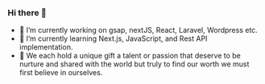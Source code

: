 ### Hi there 👋
- 🔭 I’m currently working on gsap, nextJS, React, Laravel, Wordpress etc.
- 🌱 I’m currently learning Next.js, JavaScript, and Rest API implementation.
- 💬 We each hold a unique gift a talent or passion that deserve to be nurture and shared with the world but truly to find our worth we must first believe in ourselves.  
<!--
**moshiuramit/moshiuramit** is a ✨ _special_ ✨ repository because its `README.md` (this file) appears on your GitHub profile.

Here are some ideas to get you started:

- 🔭 I’m currently working on ...
- 🌱 I’m currently learning ...
- 👯 I’m looking to collaborate on ...
- 🤔 I’m looking for help with ...
- 💬 Ask me about ...
- 📫 How to reach me: ...
- 😄 Pronouns: ...
- ⚡ Fun fact: ...
-->
